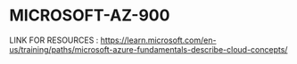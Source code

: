 # MICROSOFT-AZ-900
LINK FOR RESOURCES : https://learn.microsoft.com/en-us/training/paths/microsoft-azure-fundamentals-describe-cloud-concepts/
